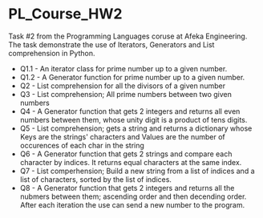 # PL_Course_HW2
Task #2 from the Programming Languages coruse at Afeka Engineering.
The task demonstrate the use of Iterators, Generators and List comprehension in Python.

* Q1.1 - An iterator class for prime number up to a given number.
* Q1.2 - A Generator function for prime number up to a given number.
* Q2 - List comprehension for all the divisors of a given number
* Q3 - List comprehension; All prime numbers between two given numbers
* Q4 - A Generator function that gets 2 integers and returns all even numbers between them, whose unity digit is a product of tens digits.
* Q5 - List comprehension; gets a string and returns a dictionary whose Keys are the strings' characters and Values are the number of occurences of each char in the string
* Q6 - A Generator function that gets 2 strings and compare each character by indices. It returns equal characters at the same index.
* Q7 - List comperhension; Build a new string from a list of indices and a list of characters, sorted by the list of indices.
* Q8 - A Generator function that gets 2 integers and returns all the nubmers between them; ascending order and then decending order. After each iteration the use can send a new number to the program.

